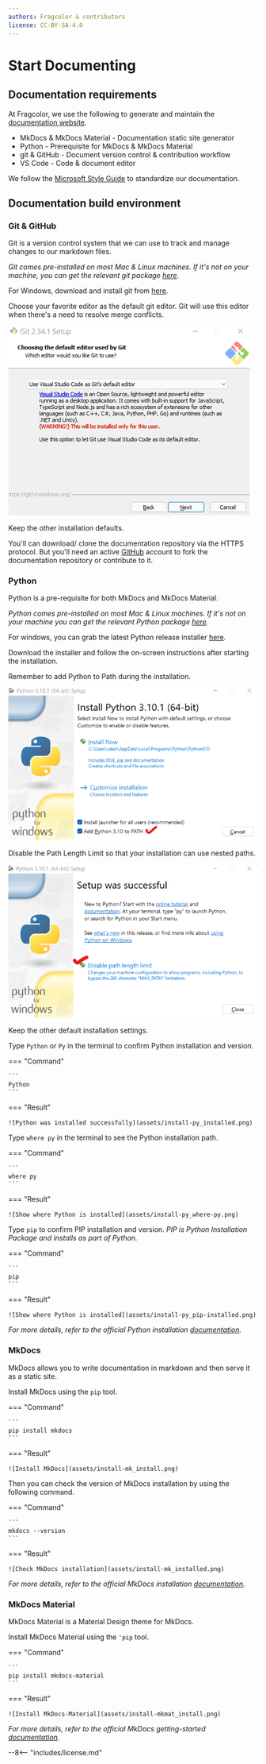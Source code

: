 ```yaml
---
authors: Fragcolor & contributors
license: CC-BY-SA-4.0
---
```


# Start Documenting

## Documentation requirements

At Fragcolor, we use the following to generate and maintain the [documentation website](https://docs.fragcolor.xyz/).

- MkDocs & MkDocs Material - Documentation static site generator
- Python - Prerequisite for MkDocs & MkDocs Material
- git & GitHub - Document version control & contribution workflow
- VS Code - Code & document editor

We follow the [Microsoft Style Guide](https://docs.microsoft.com/en-us/style-guide/welcome/) to standardize our documentation.

## Documentation build environment

### Git & GitHub

Git is a version control system that we can use to track and manage changes to our markdown files.

*Git comes pre-installed on most Mac & Linux machines. If it's not on your machine, you can get the relevant git package [here](https://git-scm.com/download).*

For Windows, download and install git from [here](https://git-scm.com/download/win).

Choose your favorite editor as the default git editor. Git will use this editor when there's a need to resolve merge conflicts.

![Choose default git Editor](assets/install-git_default-editor.png)

Keep the other installation defaults.

You'll can download/ clone the documentation repository via the HTTPS protocol. But you'll need an active [GitHub](https://github.com/) account to fork the documentation repository or contribute to it.

### Python

Python is a pre-requisite for both MkDocs and MkDocs Material.

*Python comes pre-installed on most Mac & Linux machines. If it's not on your machine you can get the relevant Python package [here](https://www.python.org/downloads/).*

For windows, you can grab the latest Python release installer [here](https://www.python.org/downloads/windows/).

Download the installer and follow the on-screen instructions after starting the installation. 

Remember to add Python to Path during the installation.

![Add Python to PATH](assets/install-py_add-to-path.png)

Disable the Path Length Limit so that your installation can use nested paths.

![Disable path length limit](assets/install-py_disable-pll.png)

Keep the other default installation settings.

Type `Python` or `Py` in the terminal to confirm Python installation and version.

=== "Command"

    ```
    Python
    ```

=== "Result"

    ![Python was installed successfully](assets/install-py_installed.png)

Type `where py` in the terminal to see the Python installation path.

=== "Command"

    ```
    where py
    ```

=== "Result"

    ![Show where Python is installed](assets/install-py_where-py.png)

Type `pip` to confirm PIP installation and version.
*PIP is Python Installation Package and installs as part of Python.*

=== "Command"

    ```
    pip
    ```

=== "Result"

    ![Show where Python is installed](assets/install-py_pip-installed.png)

*For more details, refer to the official Python installation [documentation](https://docs.python.org/3/using/windows.html#installation-steps).*

### MkDocs

MkDocs allows you to write documentation in markdown and then serve it as a static site. 

Install MkDocs using the `pip` tool.

=== "Command"

    ```
    pip install mkdocs
    ```

=== "Result"

    ![Install MkDocs](assets/install-mk_install.png)

Then you can check the version of MkDocs installation by using the following command.

=== "Command"

    ```
    mkdocs --version
    ```

=== "Result"

    ![Check MkDocs installation](assets/install-mk_installed.png)

*For more details, refer to the official MkDocs installation [documentation](https://www.mkdocs.org/user-guide/installation/#installing-mkdocs).*

### MkDocs Material

MkDocs Material is a Material Design theme for MkDocs.

Install MkDocs Material using the `'pip` tool.

=== "Command"

    ```
    pip install mkdocs-material
    ```

=== "Result"

    ![Install MkDocs-Material](assets/install-mkmat_install.png)

*For more details, refer to the official MkDocs getting-started [documentation](https://squidfunk.github.io/mkdocs-material/getting-started/).*


--8<-- "includes/license.md"
